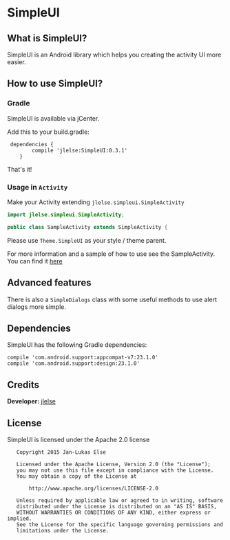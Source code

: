 # SimpleUI

## What is SimpleUI?

SimpleUI is an Android library which helps you creating the activity UI more easier.

## How to use SimpleUI?

### Gradle

SimpleUI is available via jCenter.

Add this to your build.gradle:

```
 dependencies {
        compile 'jlelse:SimpleUI:0.3.1'
    }
```

That's it!

### Usage in `Activity`

Make your Activity extending `jlelse.simpleui.SimpleActivity`

```java
import jlelse.simpleui.SimpleActivity;

public class SampleActivity extends SimpleActivity {
```

Please  use `Theme.SimpleUI` as your style / theme parent.

For more information and a sample of how to use see the SampleActivity. You can find it <a href="https://github.com/jlelse/SimpleUI/blob/master/sample/src/main/java/jlelse/simpleuisample/SampleActivity.java">here</a>

## Advanced features

There is also a `SimpleDialogs` class with some useful methods to use alert dialogs more simple.

## Dependencies

SimpleUI has the following Gradle dependencies:

```
compile 'com.android.support:appcompat-v7:23.1.0'
compile 'com.android.support:design:23.1.0'
```

## Credits

**Developer:** <a href="https://github.com/jlelse">jlelse</a>

## License

SimpleUI is licensed under the Apache 2.0 license

```
   Copyright 2015 Jan-Lukas Else

   Licensed under the Apache License, Version 2.0 (the "License");
   you may not use this file except in compliance with the License.
   You may obtain a copy of the License at

       http://www.apache.org/licenses/LICENSE-2.0

   Unless required by applicable law or agreed to in writing, software
   distributed under the License is distributed on an "AS IS" BASIS,
   WITHOUT WARRANTIES OR CONDITIONS OF ANY KIND, either express or implied.
   See the License for the specific language governing permissions and
   limitations under the License.
```